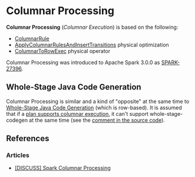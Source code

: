 # Columnar Processing

**Columnar Processing** (_Columnar Execution_) is based on the following:

* [ColumnarRule](../ColumnarRule.md)
* [ApplyColumnarRulesAndInsertTransitions](../physical-optimizations/ApplyColumnarRulesAndInsertTransitions.md) physical optimization
* [ColumnarToRowExec](../physical-operators/ColumnarToRowExec.md) physical operator

Columnar Processing was introduced to Apache Spark 3.0.0 as [SPARK-27396](https://issues.apache.org/jira/browse/SPARK-27396).

## Whole-Stage Java Code Generation

Columnar Processing is similar and a kind of "opposite" at the same time to [Whole-Stage Java Code Generation](../whole-stage-code-generation/index.md) (which is row-based). It is assumed that if a [plan supports columnar execution](../physical-operators/SparkPlan.md#supportsColumnar), it can't support whole-stage-codegen at the same time (see the [comment in the source code](https://github.com/apache/spark/blob/fd308ade52672840ca4d2afdb655e9b97cb12b28/sql/core/src/main/scala/org/apache/spark/sql/execution/WholeStageCodegenExec.scala#L900-L901)).

## References

### Articles

* [[DISCUSS] Spark Columnar Processing](http://apache-spark-developers-list.1001551.n3.nabble.com/DISCUSS-Spark-Columnar-Processing-td26830.html)
